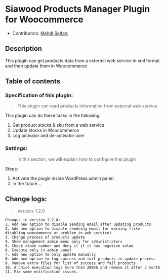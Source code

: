 # Siawood Products Manager Plugin for Woocommerce

* Contributors: [Mehdi Soltani](https://wpwebmaster.ir/author/mehdi-soltani/)



## Description
This plugin can get products data from a external web service in xml format 
and then update them in Woocommerce


## Table of contents

### Specification of this plugin:

> This plugin can read products information from external web service 

This plugin can do these tasks in the following: 
1. Get product stocks & sku from a web service
2. Update stocks in Woocommerce
3. Log activator and de-activator user


### Settings:

> In this section, we will explain how to configure this plugin

 Steps:

1. Activate the plugin inside WordPress admin panel
2. In the future...


## Change logs:

> Version: 1.2.0 

```
Changes in version 1.2.0:
1. Add new option to disable sending email after updating products 
2. Add new option to disable sendning email for warning (like disabling woocommerce or problem in web service)
3. Change process of products update
4. Show management admin menu only for administrators
5. Check stock number and deny it if it has negative value
6. Execute only in admin panel
7. Add new option to only update manually
8. Add new option to log success and fail products in update process
9. Remove extra files for list of success and fail products
10. Archice execution logs more than 200Kb and remove it after 3 month
11. Fix some notification issues.

```